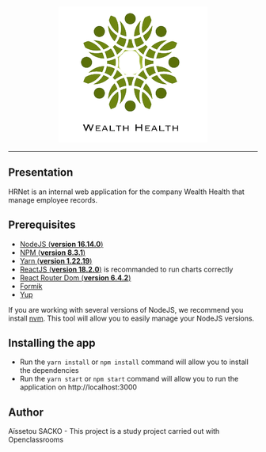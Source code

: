 <p align=center>
  <img src="/src/assets/logo.png" alt="Logo Wealth Health" />
</p>

---

## Presentation

HRNet is an internal web application for the company Wealth Health that manage employee records.

## Prerequisites

- [NodeJS (**version 16.14.0**)](https://nodejs.org/en/)
- [NPM (**version 8.3.1**)](https://www.npmjs.com/)
- [Yarn (**version 1.22.19**)](https://yarnpkg.com/)
- [ReactJS (**version 18.2.0**)](https://en.reactjs.org/) is recommanded to run charts correctly
- [React Router Dom (**version 6.4.2**)](https://reactrouter.com/en/main)
- [Formik](https://formik.org/)
- [Yup](https://github.com/jquense/yup)

If you are working with several versions of NodeJS, we recommend you install [nvm](https://github.com/nvm-sh/nvm). This tool will allow you to easily manage your NodeJS versions.

## Installing the app

- Run the `yarn install` or `npm install` command will allow you to install the dependencies
- Run the `yarn start` or `npm start` command will allow you to run the application on http://localhost:3000

## Author

Aïssetou SACKO - This project is a study project carried out with Openclassrooms
